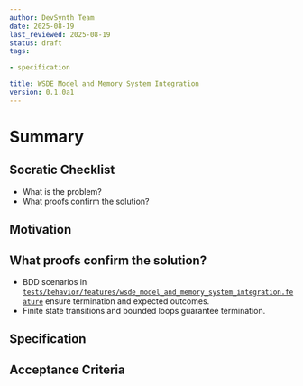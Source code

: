 ```yaml
---
author: DevSynth Team
date: 2025-08-19
last_reviewed: 2025-08-19
status: draft
tags:

- specification

title: WSDE Model and Memory System Integration
version: 0.1.0a1
---
```


<!--
Required metadata fields:
- author: document author
- date: creation date
- last_reviewed: last review date
- status: draft | review | published
- tags: search keywords
- title: short descriptive name
- version: specification version
-->

# Summary

## Socratic Checklist
- What is the problem?
- What proofs confirm the solution?

## Motivation

## What proofs confirm the solution?
- BDD scenarios in [`tests/behavior/features/wsde_model_and_memory_system_integration.feature`](../../tests/behavior/features/wsde_model_and_memory_system_integration.feature) ensure termination and expected outcomes.
- Finite state transitions and bounded loops guarantee termination.


## Specification

## Acceptance Criteria
